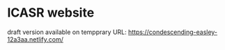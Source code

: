 # ICASR website

draft version available on tempprary URL: 
https://condescending-easley-12a3aa.netlify.com/ 
